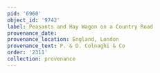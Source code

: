 ```yaml
---
pid: '6960'
object_id: '9742'
label: Peasants and Hay Wagon on a Country Road
provenance_date:
provenance_location: England, London
provenance_text: P. & D. Colnaghi & Co
order: '2311'
collection: provenance
---
```


